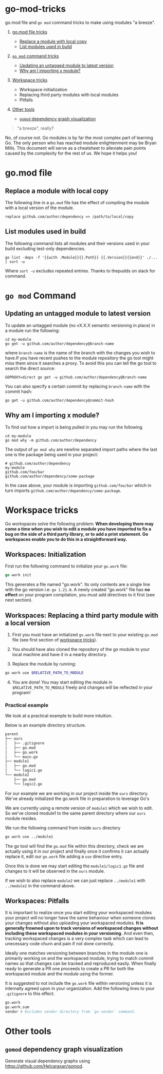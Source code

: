 # go-mod-tricks
go.mod file and `go mod` command tricks to make using modules "a breeze".

1. [go.mod file tricks](#gomod-file)
    * [Replace a module with local copy](#replace-a-module-with-local-copy)
    * [List modules used in build](#list-modules-used-in-build)


2. [`go mod` command tricks](#go-mod-command)
    * [Updating an untagged module to latest version](#updating-an-untagged-module-to-latest-version)
    * [Why am I importing x module?](#why-am-i-importing-x-module)

3. [Workspace tricks](#workspace-tricks)
    * Workspace initialization
    * Replacing third party modules with local modules
    * Pitfalls

4. [Other tools](#other-tools)
    * [`gomod` dependency graph visualization](#gomod-dependency-graph-visualization)

> "a breeze", really?

No, of course not. Go modules is by far the most complex part of learning Go. The only person who has reached module enlightenment may be Bryan Mills. This document will serve as a cheatsheet to alleviate pain points caused by the complexity for the rest of us. We hope it helps you!

# go.mod file

## Replace a module with local copy
The following line in a `go.mod` file has the effect of compiling the module with a local version of the module.
```
replace github.com/author/dependency => /path/to/local/copy
```

## List modules used in build
The following command lists all modules and their versions used in your build excluding test-only dependencies.

```shell
go list -deps -f '{{with .Module}}{{.Path}} {{.Version}}{{end}}' ./... | sort -u
```

Where `sort -u` excludes repeated entries. Thanks to thepudds on slack for command.

# `go mod` Command

## Updating an untagged module to latest version
To update an untagged module (no vX.X.X semantic versioning in place) in a module run the following:

```shell
cd my-module
go get -u github.com/author/dependency@branch-name
```
where `branch-name` is the name of the branch with the changes you wish to have.If you have recent pushes to the module repository the go tool might miss them since it searches a proxy. To avoid this you can tell the go tool to search the direct source:
```shell
GOPROXY=direct go get -u github.com/author/dependency@branch-name
```

You can also specify a certain commit by replacing `branch-name` with the commit hash:
```shell
go get -u github.com/author/dependency@commit-hash
```


## Why am I importing x module?
To find out how a import is being pulled in you may run the following

```shell
cd my-module
go mod why -m github.com/author/dependency
```
The output of `go mod why` are newline separated import paths where the last one is the package being used in your project:

```
# github.com/author/dependency
my-module
github.com/foo/bar
github.com/author/dependency/some-package
```
In the case above, your module is importing `github.com/foo/bar` which in turn imports `github.com/author/dependency/some-package`.

# Workspace tricks
Go workspaces solve the following problem: **When developing there may come a time when you wish to edit a module you have imported to fix a bug on the side of a third party library, or to add a print statement. Go workspaces enable you to do this in a straightforward way.**

## Workspaces: Initialization
First run the following command to initialize your `go.work` file:

```go
go work init
```
This generates a file named "go.work". Its only contents are a single line with the go version i.e: `go 1.21.0`. A newly created "go.work" file has **no effect** on your program compilation, you must add directives to it first (see next section).

## Workspaces: Replacing a third party module with a local version

1. First you must have an initialized `go.work` file next to your existing `go.mod` file (see first section of [workspace tricks](#workspace-tricks)).

2. You should have also cloned the repository of the go module to your local machine and have it in a nearby directory. 

3. Replace the module by running: 
```bash
go work use $RELATIVE_PATH_TO_MODULE
```

4. You are done! You may start editing the module in `$RELATIVE_PATH_TO_MODULE` freely and changes will be reflected in your program!

### Practical example
We look at a practical example to build more intuition.

Below is an example directory structure. 
```s
parent
├── ours
│   ├── .gitignore
│   ├── go.mod
│   ├── go.work
│   └── main.go
├── module1
│   ├── go.mod
│   └── logic1.go
└── module2
    ├── go.mod
    └── logic2.go
```

For our example we are working in our project inside the `ours` directory. We've already initialized the go.work file in preparation to leverage Go's

We are currently using a remote version of `module1` which we wish to edit. So we've cloned module1 to the same parent directory where our `ours` module resides.

We run the following command from inside `ours` directory

```bash
go work use ../module1
```
The go tool will find the `go.mod` file within this directory, check we are actually using it in our project and finally once it confirms it can actually replace it, edit our `go.work` file adding a `use` directive entry.

Once this is done we may start editing the `module1/logic1.go` file and changes to it will be observed in the `ours` module.

If we wish to also replace `module2` we can just replace `../module1` with `../module2` in the command above.

## Workspaces: Pitfalls
It is important to realize once you start editing your workspaced modules your project will no longer have the same behaviour when someone clones your changes without also uploading your workspaced modules. **It is generally frowned upon to track versions of workspaced changes without including these workspaced modules in your versioning.** And even then, tracking workspaced changes is a very complex task which can lead to unecessary code churn and pain if not done correctly.

Ideally one matches versioning between branches in the module one is primarily working on and the workspaced module, trying to match commit names so that changes can be tracked and reproduced easily. When finally ready to generate a PR one proceeds to create a PR for both the workspaced module and the module using the former.  

It is suggested to not include the `go.work` file within versioning unless it is internally agreed upon in your organization. Add the following lines to your `.gitignore` to this effect:

```bash
go.work
go.work.sum
vendor # Excludes vendor directory from `go vendor` command.
```

# Other tools

## `gomod` dependency graph visualization
Generate visual dependency graphs using https://github.com/Helcaraxan/gomod.
